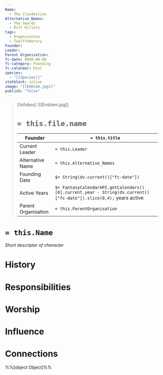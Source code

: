 ```yaml
---
Name:
  - The Clandestine
Alternative_Names:
  - The Swords
  - Rift Killers
tags:
  - Organisation
  - TwelfthHorary
Founder: 
Leader: 
Parent Organisation: 
fc-date: 0000-00-00
fc-category: Founding
fc-calendar: Hjol
species:
  - "[[Species]]"
statblock: inline
image: "[[Emblem.jpg]]"
publish: "false"
---
```

> [!infobox]
> ![[Emblem.jpg]]
> # `= this.file.name`
> | Founder | `= this.title` |
> | ---- | ---- |
> | Current Leader | `= this.Leader`|
> | Alternative Name | `= this.Alternative_Names`|
> | Founding Date | `$= String(dv.current()["fc-date"])`|
> | Active Years | `$= FantasyCalendarAPI.getCalendars()[0].current.year - String(dv.current()["fc-date"]).slice(0,4);` years active|
> | Parent Organisation | `= this.ParentOrganisation`|
# `= this.Name`
*Short descriptor of character*
# History
# Responsibilities 
# Worship
# Influence
# Connections
%%[object Object]%%